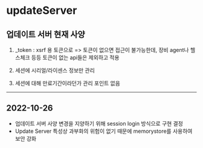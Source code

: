 # updateServer

## 업데이트 서버 현재 사양

1. _token : 
  xsrf 용 토큰으로 => 토큰이 없으면 접근이 불가능한데, 장비 agent나 헬스체크 등등 토큰이 없는 api들은 제외하고 적용

2. 세션에 시리얼/라이센스 정보만 관리
3. 세션에 대해 만료기간이라던가 관리 포인트 없음

----------------------------------------------------------

## 2022-10-26
* 업데이트 서버 사양 변경을 지양하기 위해 session login 방식으로 구현 결정
* Update Server 특성상 과부화의 위험이 없기 때문에 memorystore를 사용하여 보안 강화
